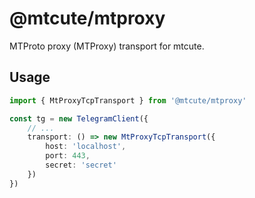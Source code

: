 # @mtcute/mtproxy

MTProto proxy (MTProxy) transport for mtcute.

## Usage

```typescript
import { MtProxyTcpTransport } from '@mtcute/mtproxy'

const tg = new TelegramClient({
    // ...
    transport: () => new MtProxyTcpTransport({
        host: 'localhost',
        port: 443,
        secret: 'secret'
    })
})
```
